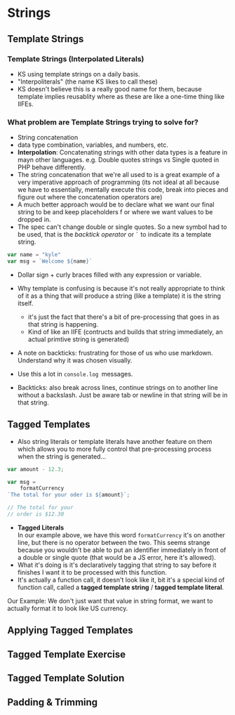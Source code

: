 # Strings
## Template Strings
### Template Strings (Interpolated Literals)
- KS using template strings on a daily basis.
- "Interpoliterals" (the name KS likes to call these)
- KS doesn't believe this is a really good name for them, because template implies reusablity where as these are like a one-time thing like IIFEs.

### What problem are Template Strings trying to solve for?
- String concatenation
- data type combination, variables, and numbers, etc.
- **Interpolation**: Concatenating strings with other data types is a feature in mayn other languages. e.g. Double quotes strings vs Single quoted in PHP behave differently.
- The string concatenation that we're all used to is a great example of a very imperative approach of programming (its not ideal at all because we have to essentially, mentally execute this code, break into pieces and figure out where the concatenation operators are)
- A much better approach would be to declare what we want our final string to be and keep placeholders f or where we want values to be dropped in.
- The spec can't change double or single quotes. So a new symbol had to be used, that is the _backtick operator_ or `` ` `` to indicate its a template string.

``` javascript
var name = "kyle"
var msg = `Welcome ${name}`
```
- Dollar sign + curly braces filled with any expression or variable.

- Why template is confusing is because it's not really appropriate to think of it as a thing that will produce a string (like a template) it is the string itself.
    - it's just the fact that there's a bit of pre-processing that goes in as that string is happening.
    - Kind of like an IIFE (contructs and builds that string immediately, an actual primtive string is generated)

- A note on backticks: frustrating for those of us who use markdown. Understand why it was chosen visually.

- Use this a lot in `console.log `messages.
- Backticks: also break across lines, continue strings on to another line without a backslash. Just be aware tab or newline in that string will be in that string.

## Tagged Templates
- Also string literals or template literals have another feature on them which allows you to more fully control that pre-processing process when the string is generated...
```javascript
var amount - 12.3;

var msg = 
    formatCurrency
`The total for your oder is ${amount}`;

// The total for your 
// order is $12.30
```
- **Tagged Literals**  
In our example above, we have this word `formatCurrency` it's on another line, but there is no operator between the two. This seems strange because you wouldn't be able to put an identifier immediately in front of a double or single quote (that would be a JS error, here it's allowed).
- What it's doing is it's declaratively tagging that string to say before it finishes I want it to be processed with this function.  
- It's actually a function call, it doesn't look like it, bit it's a special kind of function call, called a **tagged template string** / **tagged template literal**.

Our Example:
We don't just want that value in string format, we want to actually format it to look like US currency.



## Applying Tagged Templates

## Tagged Template Exercise
## Tagged Template Solution
## Padding & Trimming
